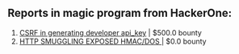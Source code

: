 ## Reports in magic program from HackerOne:
1. [CSRF in generating developer api_key](https://hackerone.com/reports/593893) | $500.0 bounty
2. [HTTP SMUGGLING EXPOSED HMAC/DOS ](https://hackerone.com/reports/753939) | $0.0 bounty